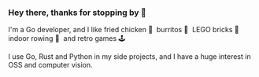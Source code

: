 ### Hey there, thanks for stopping by 🙏

I'm a Go developer, and I like fried chicken 🍗&nbsp; burritos 🌯&nbsp; LEGO bricks 🧱&nbsp; indoor rowing 🚣&nbsp; and retro games 🕹

I use Go, Rust and Python in my side projects, and I have a huge interest in OSS and computer vision.
